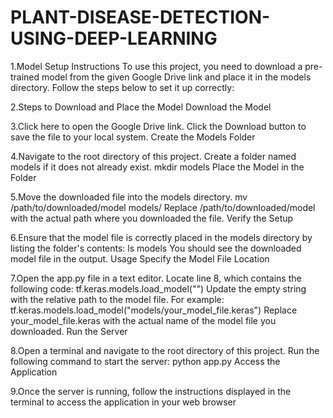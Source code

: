 # PLANT-DISEASE-DETECTION-USING-DEEP-LEARNING

1.Model Setup Instructions
  To use this project, you need to download a pre-trained model from the given Google Drive link and place it in the models     directory. Follow the steps below to set it up correctly:

2.Steps to Download and Place the Model
  Download the Model

3.Click here to open the Google Drive link.
  Click the Download button to save the file to your local system.
  Create the Models Folder

4.Navigate to the root directory of this project.
  Create a folder named models if it does not already exist.
  mkdir models
  Place the Model in the Folder

5.Move the downloaded file into the models directory.
  mv /path/to/downloaded/model models/
  Replace /path/to/downloaded/model with the actual path where you downloaded the file.
  Verify the Setup

6.Ensure that the model file is correctly placed in the models directory by listing the folder's contents:
  ls models
  You should see the downloaded model file in the output.
  Usage
  Specify the Model File Location

7.Open the app.py file in a text editor.
  Locate line 8, which contains the following code:
  tf.keras.models.load_model("")
  Update the empty string with the relative path to the model file. For example:
  tf.keras.models.load_model("models/your_model_file.keras")
  Replace your_model_file.keras with the actual name of the model file you downloaded.
  Run the Server

8.Open a terminal and navigate to the root directory of this project.
  Run the following command to start the server:
  python app.py
  Access the Application

9.Once the server is running, follow the instructions displayed in the terminal to access the application in your web browser
